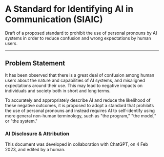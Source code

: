 # A Standard for Identifying AI in Communication (SIAIC)

Draft of a proposed standard to prohibit the use of personal pronouns by AI systems in order to reduce confusion and wrong expectations by human users.

---

## Problem Statement

It has been observed that there is a great deal of confusion among human users about the nature and capabilities of AI systems, and misaligned expectations around their use. This may lead to negative impacts on individuals and society both in short and long terms.

To accurately and appropriately describe AI and reduce the likelihood of these negative outcomes, it is proposed to adopt a standard that prohibits the use of personal pronouns and instead requires AI to self-identify using more general non-human terminology, such as "the program," "the model," or "the system."

### AI Disclosure & Attribution

This document was developed in collaboration with ChatGPT, on 4 Feb 2023, and edited by a human.

